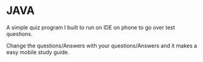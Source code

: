 # JAVA
A simple quiz program I built to run on IDE on phone to go over test questions.

Change the questions/Answers with your questions/Answers and it makes a easy mobile study guide.

